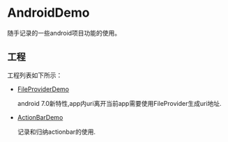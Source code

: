 # AndroidDemo
随手记录的一些android项目功能的使用。


## 工程
工程列表如下所示：


- [FileProviderDemo](https://github.com/fishly/AndroidDemo/tree/master/FileProviderDemo)

   android 7.0新特性,app内uri离开当前app需要使用FileProvider生成uri地址.
   
- [ActionBarDemo](https://github.com/fishly/AndroidDemo/tree/master/ActionBarDemo)
  
  记录和归纳actionbar的使用.
